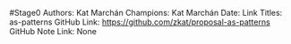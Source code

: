 #Stage0
Authors: Kat Marchán
Champions: Kat Marchán
Date: 
Link Titles: as-patterns
GitHub Link: https://github.com/zkat/proposal-as-patterns
GitHub Note Link: None
